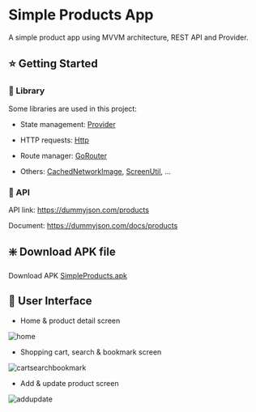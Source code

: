 # Simple Products App

A simple product app using MVVM architecture, REST API and Provider.

## ⭐ Getting Started

### 📖 Library

Some libraries are used in this project:

- State management: [Provider](https://pub.dev/packages/provider)

- HTTP requests: [Http](https://pub.dev/packages/http)

- Route manager: [GoRouter](https://pub.dev/packages/go_router)

- Others: [CachedNetworkImage](https://pub.dev/packages/cached_network_image), [ScreenUtil](https://pub.dev/packages/flutter_screenutil), ...

### 🔗 API

API link: https://dummyjson.com/products

Document: https://dummyjson.com/docs/products

## ❇️ Download APK file

Download APK [SimpleProducts.apk](https://github.com/helkaloic/simple_products/releases/tag/SimpleProduct-v1.0.0)

## 👻 User Interface

- Home & product detail screen

![home](https://github.com/helkaloic/simple_products/assets/59311731/664d7453-8a24-4be6-a0a3-9242cf47da4d)


- Shopping cart, search & bookmark screen


![cartsearchbookmark](https://github.com/helkaloic/simple_products/assets/59311731/02cee186-afb7-437c-b327-ee7ca4243f57)


- Add & update product screen


![addupdate](https://github.com/helkaloic/simple_products/assets/59311731/a8734075-b621-40be-8e19-28c27a957843)


